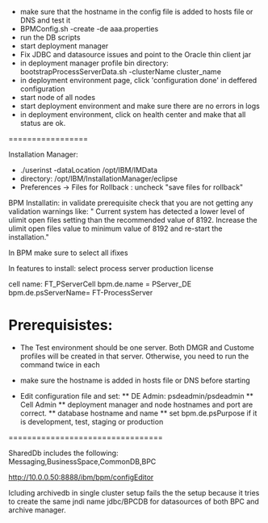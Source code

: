 * make sure that the hostname in the config file is added to hosts file or DNS and test it
* BPMConfig.sh -create -de aaa.properties
* run the DB scripts
* start deployment manager
* Fix JDBC and datasource issues and point to the Oracle thin client jar
* in deployment manager profile bin directory: bootstrapProcessServerData.sh -clusterName cluster_name
* in deployment environment page, click 'configuration done' in deffered configuration
* start node of all nodes
* start deployment environment and make sure there are no errors in logs
* in deployment environment, click on health center and make that all status are ok.


=================

Installation Manager:
* ./userinst -dataLocation /opt/IBM/IMData
* directory: /opt/IBM/InstallationManager/eclipse
* Preferences -> Files for Rollback : uncheck "save files for rollback"

BPM Installatin:
in validate prerequisite check that you are not getting any validation warnings like:
"
Current system has detected a lower level of ulimit open files setting than the recommended value of 8192. Increase the ulimit open files value to minimum value of 8192 and re-start the installation."

In BPM make sure to select all ifixes

In features to install: select process server production license

cell name: FT_PServerCell
bpm.de.name = PServer_DE
bpm.de.psServerName= FT-ProcessServer

Prerequisistes:
===============
* The Test environment should be one server.  Both DMGR and Custome profiles will be created in that server.  Otherwise, you need to run the command twice in each
* make sure the hostname is added in hosts file or DNS before starting


* Edit configuration file and set:
** DE Admin: psdeadmin/psdeadmin
** Cell Admin
** deployment manager and node hostnames and port are correct.
** database hostname and name
** set bpm.de.psPurpose if it is development, test, staging or production 


=================================

SharedDb includes the following:
Messaging,BusinessSpace,CommonDB,BPC

http://10.0.0.50:8888/ibm/bpm/configEditor

Icluding archivedb in single cluster setup fails the the setup because it tries to create the same jndi name  jdbc/BPCDB for datasources of both BPC and archive manager.
